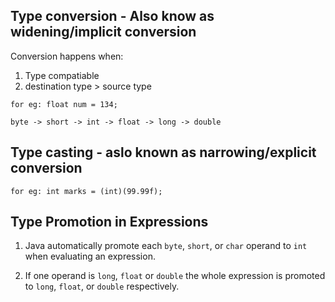 
## Type conversion - Also know as widening/implicit conversion
Conversion happens when:

1. Type compatiable
2. destination type > source type

`for eg: float num = 134;`

`byte -> short -> int -> float -> long -> double`

  

## Type casting - aslo known as narrowing/explicit conversion

`for eg: int marks = (int)(99.99f);`


## Type Promotion in Expressions

1. Java automatically promote each `byte`, `short`, or `char` operand to `int` when evaluating an expression.

2. If one operand is `long`, `float` or `double` the whole expression is promoted to `long`, `float`, or `double` respectively.